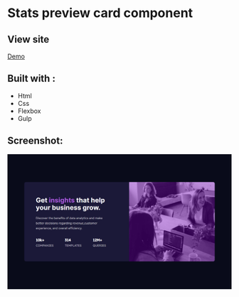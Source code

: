 # **Stats preview card component**

##  View site

[Demo](https://ryuse-stats-preview-card.netlify.app/)


## Built with : 
- Html
- Css
- Flexbox
- Gulp

## Screenshot:

![Design preview for the Stats preview card component coding challenge](src/screen/desktop.png)

